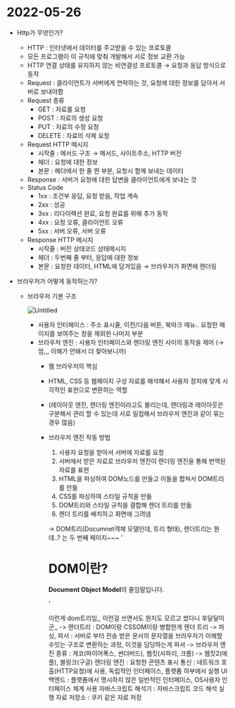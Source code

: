 # 2022-05-26

- Http가 무엇인가?
    - HTTP : 인터넷에서 데이터를 주고받을 수 있는 프로토콜
    - 모든 프로그램이 이 규칙에 맞춰 개발해서 서로 정보 교환 가능
    - HTTP 연결 상태를 유지하지 않는 비연결성 프로토콜 → 요청과 응답 방식으로 동작
    - Request : 클라이언트가 서버에게 연락하는 것, 요청에 대한 정보를 담아서 서버로 보내야함
    - Request 종류
        - GET : 자료를 요청
        - POST : 자료의 생성 요청
        - PUT : 자료의 수정 요청
        - DELETE : 자료의 삭제 요청
    - Request HTTP 메시지
        - 시작줄 : 메서드 구조 → 메서드, 사이트주소, HTTP 버전
        - 헤더 : 요청에 대한 정보
        - 본문 : 헤더에서 한 줄 띈 부분, 요청시 함께 보내는 데이터
    - Response : 서버가 요청에 대한 답변을 클라이언트에게 보내는 것
    - Status Code
        - 1xx : 조건부 응답, 요청 받음, 작업 계속
        - 2xx : 성공
        - 3xx : 리다이렉션 완료, 요청 완료를 위해 추가 동작
        - 4xx : 요청 오류, 클라이언트 오류
        - 5xx : 서버 오류, 서버 오류
    - Response HTTP 메시지
        - 시작줄 : 버전 상태코드 상태메시지
        - 헤더 : 두번째 줄 부터, 응답에 대한 정보
        - 본문 : 요청한 데이터, HTML에 담겨있음 → 브라우저가 화면에 렌더링
    
- 브라우저가 어떻게 동작하는가?
    - 브라우저 기본 구조
        
        ![Untitled](2022-05-26%2044780990177c480db5050d710c5c5136/Untitled.png)
        
        - 사용자 인터페이스 : 주소 표시줄, 이전/다음 버튼, 북마크 메뉴.. 요청한 페이지를 보여주는 창을 제외한 나머지 부분
        - 브라우저 엔진 : 사용자 인터페이스와 렌더링 엔진 사이의 동작을 제어 (→ 엄,,, 이해가 안돼서 더 찾아보니까)
            - 웹 브라우저의 핵심
            - HTML, CSS 등 웹페이지 구성 자료를 해석해서 사용자 장치에 맞게 시각적인 표현으로 변환하는 역할
            - (레이아웃 엔진, 렌더링 엔진이라고도 불리는데, 렌더링과 레이아웃은  구분해서 관리 할 수 있는데 서로 밀접해서 브라우저 엔진과 같이 묶는 경우 많음)
            - 브라우저 엔진 작동 방법
                1. 사용자 요청을 받아서 서버에 자료를 요청
                2. 서버에서 받은 자료로 브라우저 엔진이 렌더링 엔진을 통해 번역된 자료를 표현
                3. HTML을 파싱하여 DOM노드를 만들고 이들을 합쳐서 DOM트리를 만듦 
                4. CSS를 파싱하여 스타일 규칙을 만듦
                5. DOM트리와 스타일 규칙을 결합해 렌더 트리를 만듦
                6. 렌더 트리를 배치하고 화면에 그려냄
                
                → DOM트리(Documnet객체 모델인데, 트리 형태), 렌더트리는 뭔데..? 는 두 번째 페이지~~~
                 '<!DOCTYPE html>
                    <html lang="ko">
                    <head>
                        <title>DOM 알아보기</title>
                        <meta charset="UTF-8">
                    </head>
                    <body>
                        <h1>DOM이란?</h1>
                        <p><strong>Document Object Model</strong>의 줄임말입니다.</p>
                    </body>
                    </html>'
                    
                    
                이런게 dom트리임,, 이런걸 쓰면서도 뭔지도 모르고 썼다니 후달달이군,,
                -> 렌더트리 : DOM이랑 CSSOM이랑 병합한게 렌더 트리
                -> 파싱, 파서 : 서버로 부터 전송 받은 문서의 문자열을 브라우저가 이해할 수잇는 구조로 변환하는 과정, 이것을 담당하는게 파서
                -> 브라우저 엔진 종류 : 게코(파이어폭스, 썬더버드), 웹킷(사파리, 크롬) -> 웹킷2(애플), 블링크(구글)
                렌더링 엔진 : 요청한 콘텐츠 표시
                통신 : 네트워크 호출(HTTP요청)에 사용, 독립적인 인터페이스, 플랫폼 하부에서 실행
                UI 백엔드 : 플랫폼에서 명시하지 않은 일반적인 인터페이스, OS사용자 인터페이스 체계 사용
                자바스크립트 해석기 : 자바스크립트 코드 해석 실행
                자료 저장소 : 쿠키 같은 자료 저장
